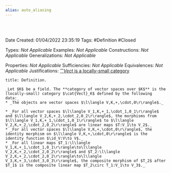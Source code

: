 ```yaml
---
alias: auto_aliasing
---
```


<br />
<br />

Date Created: 01/04/2022 23:35:19
Tags: #Definition #Closed

Types: _Not Applicable_
Examples: _Not Applicable_
Constructions: _Not Applicable_
Generalizations: _Not Applicable_

Properties: _Not Applicable_
Sufficiencies: _Not Applicable_
Equivalences: _Not Applicable_
Justifications: [$\cat{Vect}$ is a locally-small category](Category%20of%20vector%20spaces%20is%20a%20locally-small%20category.md)

``` ad-Definition
title: Definition.

_Let $K$ be a field. The **category of vector spaces over $K$** is the (locally-small) category $\cat{Vect}_K$ defined by the following data:_
* _The objects are vector spaces $\l\langle V,K,+,\cdot,0\r\rangle$._

* _For all vector spaces $\l\langle V_1,K,+_1,\cdot_1,0_1\r\rangle$ and $\l\langle V_2,K,+_2,\cdot_2,0_2\r\rangle$, the morphisms from $\l\langle V_1,K,+_1,\cdot_1,0_1\r\rangle$ to $\l\langle V_2,K,+_2,\cdot_2,0_2\r\rangle$ are linear maps $T:V_1\to V_2$._
* _For all vector spaces $\l\langle V,K,+,\cdot,0\r\rangle$, the identity morphism on $\l\langle V,K,+,\cdot,0\r\rangle$ is the identity function $\id_V:V\to V$._
* _For all linear maps $T_1:\l\langle V_1,K,+_1,\cdot_1,0_1\r\rangle\to\l\langle V_2,K,+_2,\cdot_2,0_2\r\rangle$ and $T_2:\l\langle V_2,K,+_2,\cdot_2,0_2\r\rangle\to\l\langle V_3,K,+_3,\cdot_3,0_3\r\rangle$, the composite morphism of $T_2$ after $T_1$ is the composite linear map $T_2\circ T_1:V_1\to V_3$._

```
